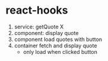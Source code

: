 # react-hooks

1. service: getQuote X
2. component: display quote
3. component load quotes with button
4. container fetch and display quote
   - only load when clicked button
